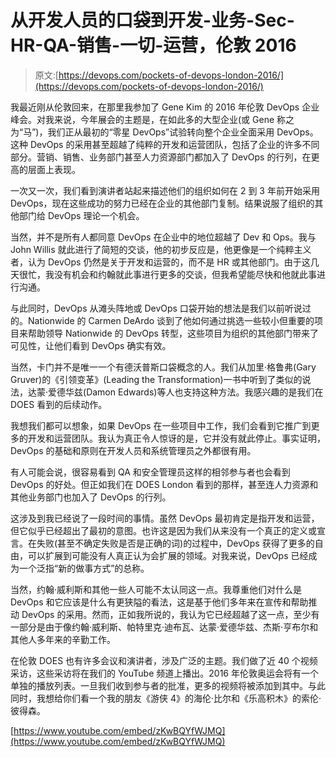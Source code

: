 # 从开发人员的口袋到开发-业务-Sec-HR-QA-销售-一切-运营，伦敦 2016

> 原文:[https://devops.com/pockets-of-devops-london-2016/](https://devops.com/pockets-of-devops-london-2016/)

我最近刚从伦敦回来，在那里我参加了 Gene Kim 的 2016 年伦敦 DevOps 企业峰会。对我来说，今年展会的主题是，在如此多的大型企业(或 Gene 称之为“马”)，我们正从最初的“零星 DevOps”试验转向整个企业全面采用 DevOps。这种 DevOps 的采用甚至超越了纯粹的开发和运营团队，包括了企业的许多不同部分。营销、销售、业务部门甚至人力资源部门都加入了 DevOps 的行列，在更高的层面上表现。

一次又一次，我们看到演讲者站起来描述他们的组织如何在 2 到 3 年前开始采用 DevOps，现在这些成功的努力已经在企业的其他部门复制。结果说服了组织的其他部门给 DevOps 理论一个机会。

当然，并不是所有人都同意 DevOps 在企业中的地位超越了 Dev 和 Ops。我与 John Willis 就此进行了简短的交谈，他的初步反应是，他更像是一个纯粹主义者，认为 DevOps 仍然是关于开发和运营的，而不是 HR 或其他部门。由于这几天很忙，我没有机会和约翰就此事进行更多的交谈，但我希望能尽快和他就此事进行沟通。

与此同时，DevOps 从滩头阵地或 DevOps 口袋开始的想法是我们以前听说过的。Nationwide 的 Carmen DeArdo 谈到了他如何通过挑选一些较小但重要的项目来帮助领导 Nationwide 的 DevOps 转型，这些项目为组织的其他部门带来了可见性，让他们看到 DevOps 确实有效。

当然，卡门并不是唯一一个有德沃普斯口袋概念的人。我们从加里·格鲁弗(Gary Gruver)的《引领变革》(Leading the Transformation)一书中听到了类似的说法，达蒙·爱德华兹(Damon Edwards)等人也支持这种方法。我感兴趣的是我们在 DOES 看到的后续动作。

我想我们都可以想象，如果 DevOps 在一些项目中工作，我们会看到它推广到更多的开发和运营团队。我认为真正令人惊讶的是，它并没有就此停止。事实证明，DevOps 的基础和原则在开发人员和系统管理员之外都很有用。

有人可能会说，很容易看到 QA 和安全管理员这样的相邻参与者也会看到 DevOps 的好处。但正如我们在 DOES London 看到的那样，甚至连人力资源和其他业务部门也加入了 DevOps 的行列。

这涉及到我已经说了一段时间的事情。虽然 DevOps 最初肯定是指开发和运营，但它似乎已经超出了最初的意图。也许这是因为我们从来没有一个真正的定义或宣言。在失败(甚至不确定失败是否是正确的词)的过程中，DevOps 获得了更多的自由，可以扩展到可能没有人真正认为会扩展的领域。对我来说，DevOps 已经成为一个泛指“新的做事方式”的总称。

当然，约翰·威利斯和其他一些人可能不太认同这一点。我尊重他们对什么是 DevOps 和它应该是什么有更狭隘的看法，这是基于他们多年来在宣传和帮助推动 DevOps 的采用。然而，正如我所说的，我认为它已经超越了这一点，至少有一部分是由于像约翰·威利斯、帕特里克·迪布瓦、达蒙·爱德华兹、杰斯·亨布尔和其他人多年来的辛勤工作。

在伦敦 DOES 也有许多会议和演讲者，涉及广泛的主题。我们做了近 40 个视频采访，这些采访将在我们的 YouTube 频道上播出。2016 年伦敦奥运会将有一个单独的播放列表。一旦我们收到参与者的批准，更多的视频将被添加到其中。与此同时，我想给你们看一个我的朋友《游侠 4》的海伦·比尔和《乐高积木》的索伦·彼得森。

[https://www.youtube.com/embed/zKwBQYfWJMQ](https://www.youtube.com/embed/zKwBQYfWJMQ)
